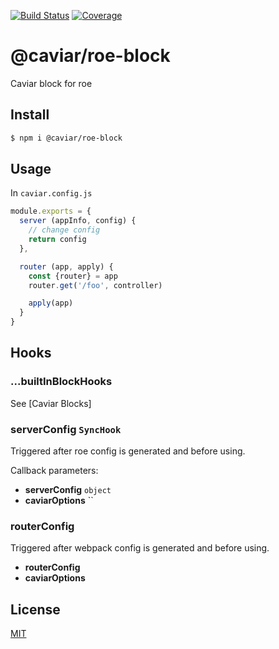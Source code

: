 [![Build Status](https://travis-ci.org/caviarjs/roe-block.svg?branch=master)](https://travis-ci.org/caviarjs/roe-block)
[![Coverage](https://codecov.io/gh/caviarjs/roe-block/branch/master/graph/badge.svg)](https://codecov.io/gh/caviarjs/roe-block)
<!-- optional appveyor tst
[![Windows Build Status](https://ci.appveyor.com/api/projects/status/github/caviarjs/roe-block?branch=master&svg=true)](https://ci.appveyor.com/project/caviarjs/roe-block)
-->
<!-- optional npm version
[![NPM version](https://badge.fury.io/js/@caviar/roe-block.svg)](http://badge.fury.io/js/@caviar/roe-block)
-->
<!-- optional npm downloads
[![npm module downloads per month](http://img.shields.io/npm/dm/@caviar/roe-block.svg)](https://www.npmjs.org/package/@caviar/roe-block)
-->
<!-- optional dependency status
[![Dependency Status](https://david-dm.org/caviarjs/roe-block.svg)](https://david-dm.org/caviarjs/roe-block)
-->

# @caviar/roe-block

Caviar block for roe

## Install

```sh
$ npm i @caviar/roe-block
```

## Usage

In `caviar.config.js`

```js
module.exports = {
  server (appInfo, config) {
    // change config
    return config
  },

  router (app, apply) {
    const {router} = app
    router.get('/foo', controller)

    apply(app)
  }
}
```

## Hooks

### ...builtInBlockHooks

See [Caviar Blocks]

### serverConfig `SyncHook`

Triggered after roe config is generated and before using.

Callback parameters:

- **serverConfig** `object`
- **caviarOptions** ``

### routerConfig

Triggered after webpack config is generated and before using.

- **routerConfig**
- **caviarOptions**

## License

[MIT](LICENSE)
